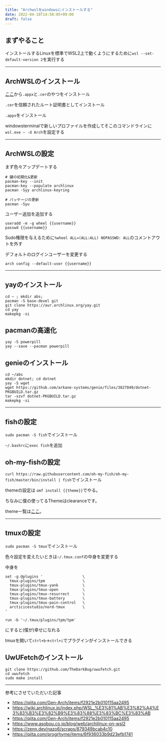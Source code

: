 ```yaml
---
title: "Archwslをwindowsにインストールする"
date: 2022-04-18T14:58:05+09:00
draft: false
---
```


## まずやること

インストールするLinuxを標準でWSL2上で動くようにするために`wsl --set-default-version 2`を実行する

---

## ArchWSLのインストール

[ここ](https://github.com/yuk7/ArchWSL)から`.appx`と`.cer`のやつをインストール

`.cer`を信頼されたルート証明書としてインストール

`.appx`をインストール

windowsterminalで新しいプロファイルを作成してそこのコマンドラインに`wsl.exe ~ -d Arch`を設定する

---

## ArchWSLの設定

まず色々アップデートする
```shell
# 鍵の初期化&更新
pacman-key --init
pacman-key --populate archlinux
pacman -Syy archlinux-keyring

# パッケージの更新
pacman -Syu
```

ユーザー追加を追加する
```shell
useradd -m -g wheel {{username}}
passwd {{username}}
```

Sudo権限を与えるために`%wheel ALL=(ALL:ALL) NOPASSWD: ALL`のコメントアウトを外す

デフォルトのログインユーザーを変更する
```shell
arch config --default-user {{username}}
```

---

## yayのインストール

```shell
cd ~ ; mkdir abs;
pacman -S base-devel git
git clone https://aur.archlinux.org/yay.git
cd yay
makepkg -si
```

## pacmanの高速化

```shell
yay -S powerpill
yay --save --pacman powerpill
```

## genieのインストール

```shell
cd ~/abs
mkdir dotnet; cd dotnet
yay -S wget
wget https://github.com/arkane-systems/genie/files/3827049/dotnet-PKGBUILD.tar.gz
tar -xzvf dotnet-PKGBUILD.tar.gz
makepkg -si

```

---

## fishの設定

`sudo pacman -S fish`でインストール

`~/.bashrc`に`exec fish`を追加

## oh-my-fishの設定

`curl https://raw.githubusercontent.com/oh-my-fish/oh-my-fish/master/bin/install | fish`でインストール

themeの設定は `omf install {{theme}}`でやる。

ちなみに僕の使ってるThemeはclearanceです。

theme一覧は[ここ](https://github.com/oh-my-fish/oh-my-fish/blob/master/docs/Themes.md)。

---

## tmuxの設定

`sudo pacman -S tmux`でインストール

色々設定を変えたいときは`~/.tmux.conf`の中身を変更する

中身を
```text
set -g @plugins '                  \
  tmux-plugins/tpm                 \
  tmux-plugins/tmux-yank           \
  tmux-plugins/tmux-open           \
  tmux-plugins/tmux-resurrect      \
  tmux-plugins/tmux-battery        \
  tmux-plugins/tmux-pain-control   \
  arcticicestudio/nord-tmux        \
'

run -b '~/.tmux/plugins/tpm/tpm'
```
にすると(僕が)幸せになれる

tmuxを開いて`ctrl+b`→`ctrl+i`でプラグインがインストールできる

## UwUFetchのインストール

```shell
git clone https://github.com/TheDarkBug/uwufetch.git
cd uwufetch
sudo make install
```

---

参考にさせていただいた記事

- https://qiita.com/Gen-Arch/items/f2921e2b010115aa2495
- https://wiki.archlinux.jp/index.php/WSL_%E3%81%AB%E3%82%A4%E3%83%B3%E3%82%B9%E3%83%88%E3%83%BC%E3%83%AB
- https://qiita.com/Gen-Arch/items/f2921e2b010115aa2495
- https://www.asobou.co.jp/blog/web/archilinux-on-wsl2
- https://zenn.dev/nazo6/scraps/879349bcab4c10
- https://qiita.com/progrhyme/items/6f936033b9d23efb1741